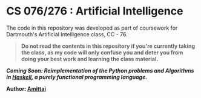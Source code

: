 # CS 076/276 : Artificial Intelligence

The code in this repository was developed as part of coursework for Dartmouth's Artificial Intelligence class, CC - 76.

> **Do not read the contents in this repository if you're currently taking the class, as my code will only confuse you and deter you from doing your best work and learning the class material.**
>

***Coming Soon: Reimplementation of the Python problems and Algorithms in [Haskell](https://www.haskell.org/), a purely functional programming language.***

**Author: [Amittai](https://github.com/siavava)**

